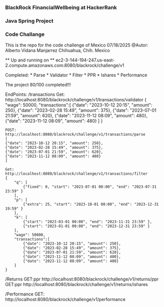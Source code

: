### BlackRock FinancialWellbeing at HackerRank 
### Java Spring Project
### Code Challange

This is the repo for the code challenge of Mexico 07/18/2025
@Autor: Alberto Vidana Manjarrez
Chihuahua, Chih. Mexico

** Up and running on **
ec2-3-144-194-247.us-east-2.compute.amazonaws.com:8080/blackrock/challenge/v1

Completed:
    * Parse
    * Validator
    * Filter
    * PPR
    * Ishares
    * Performance

The project 80/100 completed!!!

EndPoints: 
/transactions
	Get:
	http://localhost:8080/blackrock/challenge/v1/transactions/validator
	{ 
	    "wage": 50000,
	    "transactions":[
	        {"date": "2023-10-12 20:15", "amount": 250},
	        {"date": "2023-02-28 15:49", "amount": 375},
	        {"date": "2023-07-01 21:59", "amount": 620},
	        {"date": "2023-11-12 08:09", "amount": 480},
	        {"date": "2023-11-12 08:09", "amount": 480}
	    ]
	}
	
	POST: 
	http://localhost:8080/blackrock/challenge/v1/transactions/parse
	[
	{"date": "2023-10-12 20:15", "amount": 250},
	{"date": "2023-02-28 15:49", "amount": 375},
	{"date": "2023-07-01 21:59", "amount": 620},
	{"date": "2023-11-12 08:09", "amount": 480}
	]
	
	Get:
	http://localhost:8080/blackrock/challenge/v1/transactions/filter
	{ 
		"q": [
			{"fixed": 0, "start": "2023-07-01 00:00", "end": "2023-07-31 23:59" }
		],
		"p": [
			{"extra": 25, "start": "2023-10-01 08:00", "end": "2023-12-31 19:59" }
		],
		"k": [
			{"start": "2023-03-01 00:00", "end": "2023-11-31 23:59" },
			{"start": "2023-01-01 00:00", "end": "2023-12-31 23:59" }
		],
	    "wage": 50000,
	    "transactions":[
	        {"date": "2023-10-12 20:15", "amount": 250},
	        {"date": "2023-02-28 15:49", "amount": 375},
	        {"date": "2023-07-01 21:59", "amount": 620},
	        {"date": "2023-11-12 08:09", "amount": 480},
	        {"date": "2023-11-12 08:09", "amount": 480}
	    ]
	}

/Returns
    GET:ppr
        http://localhost:8080/blackrock/challenge/v1/returns/ppr
    GET:ppr
        http://localhost:8080/blackrock/challenge/v1/returns/ishares

/Performance
    GET:
        http://localhost:8080/blackrock/challenge/v1/performance

